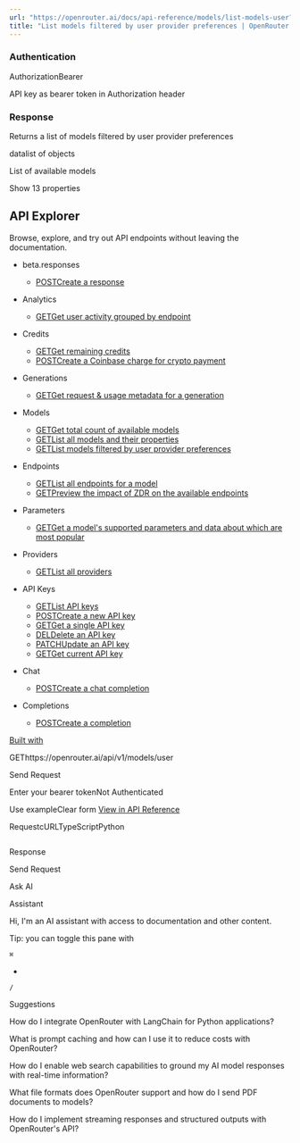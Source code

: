 ```yaml
---
url: "https://openrouter.ai/docs/api-reference/models/list-models-user?explorer=true"
title: "List models filtered by user provider preferences | OpenRouter | Documentation"
---
```


### Authentication

AuthorizationBearer

API key as bearer token in Authorization header

### Response

Returns a list of models filtered by user provider preferences

datalist of objects

List of available models

Show 13 properties

## API Explorer

Browse, explore, and try out API endpoints without leaving the documentation.

- beta.responses

  - [POSTCreate a response](https://openrouter.ai/docs/api-reference/beta-responses/create-api-alpha-responses?explorer=true)
- Analytics

  - [GETGet user activity grouped by endpoint](https://openrouter.ai/docs/api-reference/analytics/get-user-activity?explorer=true)
- Credits

  - [GETGet remaining credits](https://openrouter.ai/docs/api-reference/credits/get-credits?explorer=true)
  - [POSTCreate a Coinbase charge for crypto payment](https://openrouter.ai/docs/api-reference/credits/create-coinbase-charge?explorer=true)
- Generations

  - [GETGet request & usage metadata for a generation](https://openrouter.ai/docs/api-reference/generations/get-generation?explorer=true)
- Models

  - [GETGet total count of available models](https://openrouter.ai/docs/api-reference/models/list-models-count?explorer=true)
  - [GETList all models and their properties](https://openrouter.ai/docs/api-reference/models/get-models?explorer=true)
  - [GETList models filtered by user provider preferences](https://openrouter.ai/docs/api-reference/models/list-models-user?explorer=true)
- Endpoints

  - [GETList all endpoints for a model](https://openrouter.ai/docs/api-reference/endpoints/list-endpoints?explorer=true)
  - [GETPreview the impact of ZDR on the available endpoints](https://openrouter.ai/docs/api-reference/endpoints/list-endpoints-zdr?explorer=true)
- Parameters

  - [GETGet a model's supported parameters and data about which are most popular](https://openrouter.ai/docs/api-reference/parameters/get-parameters?explorer=true)
- Providers

  - [GETList all providers](https://openrouter.ai/docs/api-reference/providers/list-providers?explorer=true)
- API Keys

  - [GETList API keys](https://openrouter.ai/docs/api-reference/api-keys/list?explorer=true)
  - [POSTCreate a new API key](https://openrouter.ai/docs/api-reference/api-keys/create-keys?explorer=true)
  - [GETGet a single API key](https://openrouter.ai/docs/api-reference/api-keys/get-key?explorer=true)
  - [DELDelete an API key](https://openrouter.ai/docs/api-reference/api-keys/delete-keys?explorer=true)
  - [PATCHUpdate an API key](https://openrouter.ai/docs/api-reference/api-keys/update-keys?explorer=true)
  - [GETGet current API key](https://openrouter.ai/docs/api-reference/api-keys/get-current-key?explorer=true)
- Chat

  - [POSTCreate a chat completion](https://openrouter.ai/docs/api-reference/chat/send-chat-completion-request?explorer=true)
- Completions

  - [POSTCreate a completion](https://openrouter.ai/docs/api-reference/completions/create-completions?explorer=true)

[Built with](https://buildwithfern.com/?utm_campaign=buildWith&utm_medium=docs&utm_source=openrouter.ai)

GEThttps://openrouter.ai/api/v1/models/user

Send Request

Enter your bearer tokenNot Authenticated

Use exampleClear form [View in API Reference](https://openrouter.ai/docs/api-reference/models/list-models-user)

RequestcURLTypeScriptPython

```code-block text-xs

```

Response

Send Request

Ask AI

Assistant

Hi, I'm an AI assistant with access to documentation and other content.

Tip: you can toggle this pane with

`⌘`

+

`/`

Suggestions

How do I integrate OpenRouter with LangChain for Python applications?

What is prompt caching and how can I use it to reduce costs with OpenRouter?

How do I enable web search capabilities to ground my AI model responses with real-time information?

What file formats does OpenRouter support and how do I send PDF documents to models?

How do I implement streaming responses and structured outputs with OpenRouter's API?